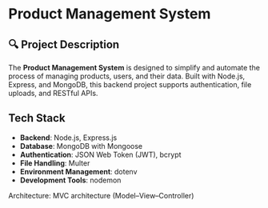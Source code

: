 # Product Management System

## 🔍 Project Description

The **Product Management System** is designed to simplify and automate the process of managing products, users, and their data. Built with Node.js, Express, and MongoDB, this backend project supports authentication, file uploads, and RESTful APIs.

## Tech Stack

- **Backend**: Node.js, Express.js
- **Database**: MongoDB with Mongoose
- **Authentication**: JSON Web Token (JWT), bcrypt
- **File Handling**: Multer
- **Environment Management**: dotenv
- **Development Tools**: nodemon

Architecture: MVC architecture (Model–View–Controller) 
